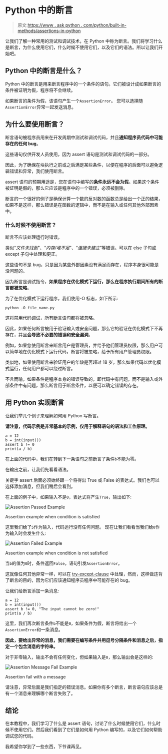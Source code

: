 # Python 中的断言

> 原文:[https://www . ask python . com/python/built-in-methods/assertions-in-python](https://www.askpython.com/python/built-in-methods/assertions-in-python)

让我们了解一种常用的测试和调试技术，在 Python 中称为断言。我们将学习什么是断言，为什么使用它们，什么时候不使用它们，以及它们的语法。所以让我们开始吧。

## Python 中的断言是什么？

Python 中的断言是用来断言程序中的一个条件的语句。它们被设计成如果断言的条件被证明为假，程序将不会继续。

如果断言的条件为假，该语句产生一个`AssertionError`。
您可以选择随`AssertionError`异常一起发送消息。

## 为什么要使用断言？

断言语句被程序员用来在开发周期中测试和调试代码，并且**通知程序员代码中可能存在的任何 bug**。

这些语句仅供开发人员使用，因为 assert 语句是测试和调试代码的一部分。

因此，为了确保在块执行之前或之后满足某些条件，以便在程序的后面可以避免逻辑错误和异常，我们使用断言。

assert 语句的预期用途是，您在语句中编写的**条件永远不会为假**。如果这个条件被证明是假的，那么它应该是程序中的一个错误，必须被删除。

断言的一个很好的例子是确保计算一个数的反对数的函数总是给出一个正的结果，如果不是这样，那么错误是在函数的逻辑中，而不是在输入或任何其他外部因素中。

### 什么时候不使用断言？

断言不应该处理运行时错误。

类似“*文件未找到*”、“*内存/堆不足*”、“*连接未建立*”等错误。可以在 else 子句或 except 子句中处理和更正。

这些语句不是 bug，只是因为某些外部因素没有满足而存在，程序本身很可能是没问题的。

因为断言是调试指令，**如果程序在优化模式下运行，那么在程序执行期间所有的断言都被忽略**。

为了在优化模式下运行程序，我们使用-O 标志，如下所示:

```
python -O file_name.py

```

这将禁用代码调试，所有断言语句都将被忽略。

因此，如果任何断言被用于验证输入或安全问题，那么它的验证在优化模式下不再存在，并且**会导致不必要的错误和安全漏洞**。

例如，如果您使用断言来断言用户是管理员，并给予他们管理员权限，那么用户可以简单地在优化模式下运行代码，断言将被忽略，给予所有用户管理员权限。

类似地，如果使用断言来验证用户的年龄是否超过 18 岁，那么如果代码以优化模式运行，任何用户都可以绕过断言。

不言而喻，如果条件是程序本身的错误导致的，即代码中有问题，而不是输入或外部条件中有问题，那么断言用于断言条件，以便可以确定错误的存在。

## 用 Python 实现断言

让我们举几个例子来理解如何用 Python 写断言。

**请注意，代码示例是非常基本的示例，仅用于解释语句的语法和工作原理。**

```
a = 12
b = int(input())
assert b != 0
print(a / b)

```

在上面的代码中，我们在转到下一条语句之前断言了条件`b`不能为零。

在输出之前，让我们先看看语法。

关键字 assert 后面必须始终跟一个将得出 True 或 False 的表达式。我们也可以选择添加消息，但我们稍后会看到。

在上面的例子中，如果输入不是`0`，表达式将产生`True`，输出如下:

![Assertion Passed Example](../Images/1fa2e277fedb1249d90c2c8202f1702b.png)

Assertion example when condition is satisfied

这里我们给了`5`作为输入，代码运行没有任何问题。
现在让我们看看当我们给`0`作为输入时会发生什么:

![Assertion Failed Example](../Images/510cbb9bc2819f37f0049be738f18f24.png)

Assertion example when condition is not satisfied

当`b`的值为`0`时，条件返回`False`，语句引发`AssertionError`。

这就像任何其他异常一样，可以在 [try-except-clause](https://www.askpython.com/python/python-exception-handling) 中处理，然而，这样做违背了断言的目的，因为它们应该通知程序员程序中可能存在的 bug。

让我们给断言添加一条消息:

```
a = 12
b = int(input())
assert b != 0, "The input cannot be zero!"
print(a / b)

```

这里，我们再次断言条件`b`不能是`0`，如果条件为假，断言将给出一个`AssertionError`和一条消息。

**因此，要给出异常的消息，我们需要在编写条件并用逗号分隔条件和消息之后，指定一个包含消息的字符串。**

对于非零输入，输出不会有任何变化，但如果输入是`0`，那么输出会是这样的:

![Assertion Message Fail Example](../Images/579d2c40bab4dca0aace9a259809ef1f.png)

Assertion fail with a message

请注意，异常后面是我们指定的错误消息。如果你有多个断言，断言语句应该总是有一个消息来理解哪个断言失败了。

## 结论

在本教程中，我们学习了什么是 assert 语句，讨论了什么时候使用它们，什么时候不使用它们。然后我们看到了它们是如何用 Python 编写的，以及它们如何帮助调试您的代码。

我希望你学到了一些东西，下节课再见。